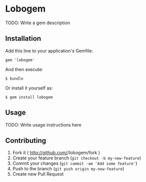 # Lobogem

TODO: Write a gem description

## Installation

Add this line to your application's Gemfile:

    gem 'lobogem'

And then execute:

    $ bundle

Or install it yourself as:

    $ gem install lobogem

## Usage

TODO: Write usage instructions here

## Contributing

1. Fork it ( http://github.com/<my-github-username>/lobogem/fork )
2. Create your feature branch (`git checkout -b my-new-feature`)
3. Commit your changes (`git commit -am 'Add some feature'`)
4. Push to the branch (`git push origin my-new-feature`)
5. Create new Pull Request
